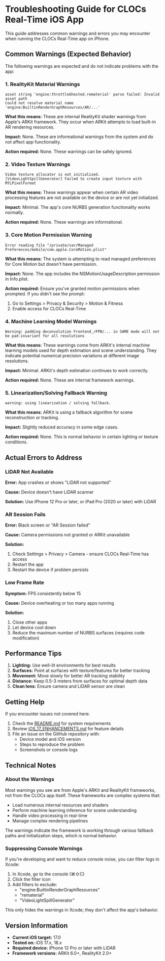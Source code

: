 # Troubleshooting Guide for CLOCs Real-Time iOS App

This guide addresses common warnings and errors you may encounter when running the CLOCs Real-Time app on iPhone.

## Common Warnings (Expected Behavior)

The following warnings are expected and do not indicate problems with the app:

### 1. RealityKit Material Warnings

```
asset string 'engine:throttleGhosted.rematerial' parse failed: Invalid asset path
Could not resolve material name 'engine:BuiltinRenderGraphResources/AR/...'
```

**What this means:** These are internal RealityKit shader warnings from Apple's ARKit framework. They occur when ARKit attempts to load built-in AR rendering resources.

**Impact:** None. These are informational warnings from the system and do not affect app functionality.

**Action required:** None. These warnings can be safely ignored.

### 2. Video Texture Warnings

```
Video texture allocator is not initialized.
[VideoLightSpillGenerator] Failed to create input texture with MTLPixelFormat
```

**What this means:** These warnings appear when certain AR video processing features are not available on the device or are not yet initialized.

**Impact:** Minimal. The app's core NURBS generation functionality works normally.

**Action required:** None. These warnings are informational.

### 3. Core Motion Permission Warning

```
Error reading file "/private/var/Managed Preferences/mobile/com.apple.CoreMotion.plist"
```

**What this means:** The system is attempting to read managed preferences for Core Motion but doesn't have permission.

**Impact:** None. The app includes the NSMotionUsageDescription permission in Info.plist.

**Action required:** Ensure you've granted motion permissions when prompted. If you didn't see the prompt:
1. Go to Settings > Privacy & Security > Motion & Fitness
2. Enable access for CLOCs Real-Time

### 4. Machine Learning Model Warnings

```
Warning: padding deconvolution Frontend_/FPN/... in SAME mode will not be pad-invariant for all resolutions
```

**What this means:** These warnings come from ARKit's internal machine learning models used for depth estimation and scene understanding. They indicate potential numerical precision variations at different image resolutions.

**Impact:** Minimal. ARKit's depth estimation continues to work correctly.

**Action required:** None. These are internal framework warnings.

### 5. Linearization/Solving Fallback Warning

```
warning: using linearization / solving fallback.
```

**What this means:** ARKit is using a fallback algorithm for scene reconstruction or tracking.

**Impact:** Slightly reduced accuracy in some edge cases.

**Action required:** None. This is normal behavior in certain lighting or texture conditions.

## Actual Errors to Address

### LiDAR Not Available

**Error:** App crashes or shows "LiDAR not supported"

**Cause:** Device doesn't have LiDAR scanner

**Solution:** Use iPhone 12 Pro or later, or iPad Pro (2020 or later) with LiDAR

### AR Session Fails

**Error:** Black screen or "AR Session failed"

**Cause:** Camera permissions not granted or ARKit unavailable

**Solution:** 
1. Check Settings > Privacy > Camera - ensure CLOCs Real-Time has access
2. Restart the app
3. Restart the device if problem persists

### Low Frame Rate

**Symptom:** FPS consistently below 15

**Cause:** Device overheating or too many apps running

**Solution:**
1. Close other apps
2. Let device cool down
3. Reduce the maximum number of NURBS surfaces (requires code modification)

## Performance Tips

1. **Lighting:** Use well-lit environments for best results
2. **Surfaces:** Point at surfaces with texture/features for better tracking
3. **Movement:** Move slowly for better AR tracking stability
4. **Distance:** Keep 0.5-3 meters from surfaces for optimal depth data
5. **Clean lens:** Ensure camera and LiDAR sensor are clean

## Getting Help

If you encounter issues not covered here:

1. Check the [README.md](README.md) for system requirements
2. Review [iOS_17_ENHANCEMENTS.md](iOS_17_ENHANCEMENTS.md) for feature details
3. File an issue on the GitHub repository with:
   - Device model and iOS version
   - Steps to reproduce the problem
   - Screenshots or console logs

## Technical Notes

### About the Warnings

Most warnings you see are from Apple's ARKit and RealityKit frameworks, not from the CLOCs app itself. These frameworks are complex systems that:

- Load numerous internal resources and shaders
- Perform machine learning inference for scene understanding
- Handle video processing in real-time
- Manage complex rendering pipelines

The warnings indicate the framework is working through various fallback paths and initialization steps, which is normal behavior.

### Suppressing Console Warnings

If you're developing and want to reduce console noise, you can filter logs in Xcode:

1. In Xcode, go to the console (⌘⇧C)
2. Click the filter icon
3. Add filters to exclude:
   - "engine:BuiltinRenderGraphResources"
   - "rematerial"
   - "VideoLightSpillGenerator"

This only hides the warnings in Xcode; they don't affect the app's behavior.

## Version Information

- **Current iOS target:** 17.0
- **Tested on:** iOS 17.x, 18.x
- **Required device:** iPhone 12 Pro or later with LiDAR
- **Framework versions:** ARKit 6.0+, RealityKit 2.0+
